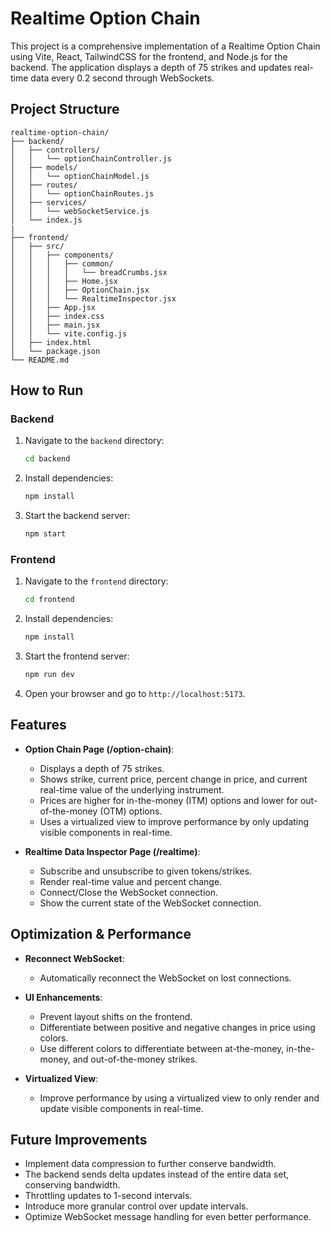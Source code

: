 # Realtime Option Chain

This project is a comprehensive implementation of a Realtime Option Chain using Vite, React, TailwindCSS for the frontend, and Node.js for the backend. The application displays a depth of 75 strikes and updates real-time data every 0.2 second through WebSockets.

## Project Structure

```
realtime-option-chain/
├── backend/
│   ├── controllers/
│   │   └── optionChainController.js
│   ├── models/
│   │   └── optionChainModel.js
│   ├── routes/
│   │   └── optionChainRoutes.js
│   ├── services/
│   │   └── webSocketService.js
│   └── index.js
|
├── frontend/
│   ├── src/
│   │   ├── components/
│   │   │   ├── common/
│   │   │   │   └── breadCrumbs.jsx
│   │   │   ├── Home.jsx
│   │   │   ├── OptionChain.jsx
│   │   │   └── RealtimeInspector.jsx
│   │   ├── App.jsx
│   │   ├── index.css
│   │   ├── main.jsx
│   │   └── vite.config.js
│   ├── index.html
│   └── package.json
└── README.md
```

## How to Run

### Backend

1. Navigate to the `backend` directory:
   ```sh
   cd backend
   ```

2. Install dependencies:
   ```sh
   npm install
   ```

3. Start the backend server:
   ```sh
   npm start
   ```

### Frontend

1. Navigate to the `frontend` directory:
   ```sh
   cd frontend
   ```

2. Install dependencies:
   ```sh
   npm install
   ```

3. Start the frontend server:
   ```sh
   npm run dev
   ```

4. Open your browser and go to `http://localhost:5173`.

## Features

- **Option Chain Page (/option-chain)**:
  - Displays a depth of 75 strikes.
  - Shows strike, current price, percent change in price, and current real-time value of the underlying instrument.
  - Prices are higher for in-the-money (ITM) options and lower for out-of-the-money (OTM) options.
  - Uses a virtualized view to improve performance by only updating visible components in real-time.

- **Realtime Data Inspector Page (/realtime)**:
  - Subscribe and unsubscribe to given tokens/strikes.
  - Render real-time value and percent change.
  - Connect/Close the WebSocket connection.
  - Show the current state of the WebSocket connection.

## Optimization & Performance

- **Reconnect WebSocket**:
  - Automatically reconnect the WebSocket on lost connections.

- **UI Enhancements**:
  - Prevent layout shifts on the frontend.
  - Differentiate between positive and negative changes in price using colors.
  - Use different colors to differentiate between at-the-money, in-the-money, and out-of-the-money strikes.

- **Virtualized View**:
  - Improve performance by using a virtualized view to only render and update visible components in real-time.

## Future Improvements

- Implement data compression to further conserve bandwidth.
- The backend sends delta updates instead of the entire data set, conserving bandwidth.
- Throttling updates to 1-second intervals.
- Introduce more granular control over update intervals.
- Optimize WebSocket message handling for even better performance.
